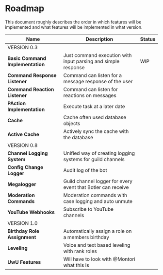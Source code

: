 # Roadmap

This document roughly describes the order in which features will be implemented and what features
will be implemented in what version.

| Name                             | Description                                                   | Status |
| -------------------------------- | ------------------------------------------------------------- | ------ |
| VERSION 0.3                      |
| **Basic Command Implementation** | Just command execution with input parsing and simple response | WIP    |
| **Command Response Listener**    | Command can listen for a message response of the user         |
| **Command Reaction Listener**    | Command can listen for reactions on messages                  |
| **PAction Implementation**       | Execute task at a later date                                  |
| **Cache**                        | Cache often used database objects                             |
| **Active Cache**                 | Actively sync the cache with the database                     |
| VERSION 0.8                      |
| **Channel Logging System**       | Unified way of creating logging systems for guild channels    |
| **Config Change Logger**         | Audit log of the bot                                          |
| **Megalogger**                   | Guild channel logger for every event that Botler can receive  |
| **Moderation Commands**          | Moderation commands with case logging and auto unmute         |
| **YouTube Webhooks**             | Subscribe to YouTube channels                                 |
| VERSION 1.0                      |
| **Birthday Role Assignment**     | Automatically assign a role on a members birthday             |
| **Leveling**                     | Voice and text based leveling with rank roles                 |
| **UwU Features**                 | Will have to look with @Montori what this is                  |
